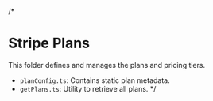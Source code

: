 /*
# Stripe Plans

This folder defines and manages the plans and pricing tiers.
- `planConfig.ts`: Contains static plan metadata.
- `getPlans.ts`: Utility to retrieve all plans.
*/